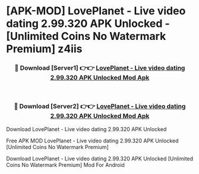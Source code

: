 # [APK-MOD] LovePlanet - Live video dating 2.99.320 APK Unlocked - [Unlimited Coins No Watermark Premium] z4iis



<div align="center">
<h3>🔴 Download [Server1] 👉👉 <a href="https://momento.my/?title=LovePlanet_-_Live_video_dating_2.99.320_APK_Unlocked">LovePlanet - Live video dating 2.99.320 APK Unlocked Mod Apk</a></h3><br>

<h3>🔴 Download [Server2] 👉👉 <a href="https://momento.my/?title=LovePlanet_-_Live_video_dating_2.99.320_APK_Unlocked">LovePlanet - Live video dating 2.99.320 APK Unlocked Mod Apk</a></h3>
</div>



Download LovePlanet - Live video dating 2.99.320 APK Unlocked 

Free APK MOD LovePlanet - Live video dating 2.99.320 APK Unlocked [Unlimited Coins No Watermark Premium]

Download LovePlanet - Live video dating 2.99.320 APK Unlocked [Unlimited Coins No Watermark Premium] Mod For Android
